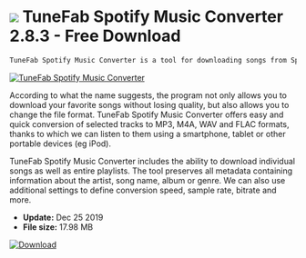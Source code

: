 # ![](https://cdn.softexe.net/static/icon/d/tunefab-spotify-music-converter-8385.png) TuneFab Spotify Music Converter 2.8.3 - Free Download

```sh
TuneFab Spotify Music Converter is a tool for downloading songs from Spotify, which we will be able to play offline without having to buy a subscription.
```
[![TuneFab Spotify Music Converter](https://gallery.dpcdn.pl/imgc/Tools/85903/g_-_420x350_1.5_-_x9b02db2a-dd4e-44bc-a364-0eb7022501e6.jpg)](https://softexe.net/win/multimedia/other/tunefab-spotify-music-converter:hche.html)

According to what the name suggests, the program not only allows you to download your favorite songs without losing quality, but also allows you to change the file format. TuneFab Spotify Music Converter offers easy and quick conversion of selected tracks to MP3, M4A, WAV and FLAC formats, thanks to which we can listen to them using a smartphone, tablet or other portable devices (eg iPod).
 
 TuneFab Spotify Music Converter includes the ability to download individual songs as well as entire playlists. The tool preserves all metadata containing information about the artist, song name, album or genre. We can also use additional settings to define conversion speed, sample rate, bitrate and more.


- **Update:** Dec 25 2019
- **File size:** 17.98 MB

[![Download](https://cdn.softexe.net/static/img/download.png)](https://softexe.net/win/multimedia/other/tunefab-spotify-music-converter:hche.html)

